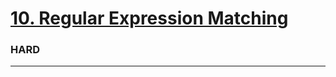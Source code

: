 # [10. Regular Expression Matching](https://leetcode.com/problems/regular-expression-matching/)
### HARD
----------
